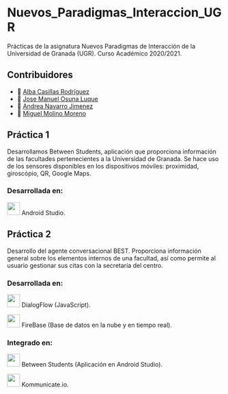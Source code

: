 # Nuevos_Paradigmas_Interaccion_UGR
Prácticas de la asignatura Nuevos Paradigmas de Interacción de la Universidad de Granada (UGR). Curso Académico 2020/2021.

## Contribuidores
+ :bust_in_silhouette: [Alba Casillas Rodríguez](https://github.com/CasillasAlba)
+ :bust_in_silhouette: [Jose Manuel Osuna Luque](https://github.com/JosuZx13)
+ :bust_in_silhouette: [Andrea Navarro Jimenez](https://github.com/andreanaji007)
+ :bust_in_silhouette: [Miguel Molino Moreno](https://github.com/Miguel-mm)

## Práctica 1
Desarrollamos Between Students, aplicación que proporciona información de las facultades pertenecientes a la Universidad de Granada. Se hace uso de los sensores disponibles en los dispositivos móviles: proximidad, giroscópio, QR, Google Maps.

### Desarrollada en: 

<img height="30" src="https://user-images.githubusercontent.com/47610906/102832526-f2388580-43ee-11eb-91fc-8f03cc372447.png"> Android Studio.


## Práctica 2
Desarrollo del agente conversacional BEST. Proporciona información general sobre los elementos internos de una facultad, así como permite al usuario gestionar sus citas con la secretaría del centro.

### Desarrollada en:

<img height="30" src="https://user-images.githubusercontent.com/47610906/102832671-5b1ffd80-43ef-11eb-8f4b-733169bb6cfd.png"> DialogFlow (JavaScript).

<img height="30" src="https://user-images.githubusercontent.com/47610906/102832672-5b1ffd80-43ef-11eb-8b06-07f6a7a8d644.png"> FireBase (Base de datos en la nube y en tiempo real).

### Integrado en:

<img height="30" src="https://user-images.githubusercontent.com/47610906/102832674-5bb89400-43ef-11eb-9dd9-91677e445cac.png"> Between Students (Aplicación en Android Studio).

<img height="30" src="https://user-images.githubusercontent.com/47610906/102832673-5bb89400-43ef-11eb-95fb-9cf7af866079.png"> Kommunicate.io.
